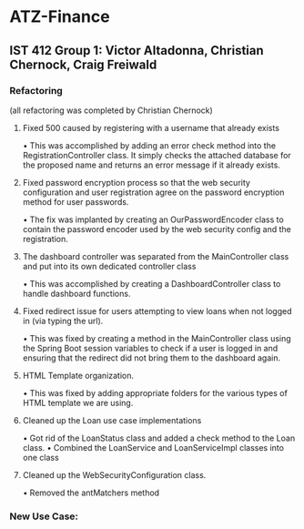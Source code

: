 # ATZ-Finance
## IST 412 Group 1: Victor Altadonna, Christian Chernock, Craig Freiwald

### Refactoring 
(all refactoring was completed by Christian Chernock)
1.	Fixed 500 caused by registering with a username that already exists

    •	This was accomplished by adding an error check method into the RegistrationController class. It simply checks the attached database for the proposed name and       returns an error message if it already exists.

2.	Fixed password encryption process so that the web security configuration and user registration agree on the password encryption method for user passwords.

    •	The fix was implanted by creating an OurPasswordEncoder class to contain the password encoder used by the web security config and the registration.

3.	The dashboard controller was separated from the MainController class and put into its own dedicated controller class

    •	This was accomplished by creating a DashboardController class to handle dashboard functions.

4.	Fixed redirect issue for users attempting to view loans when not logged in (via typing the url).

    •	This was fixed by creating a method in the MainController class using the Spring Boot session variables to check if a user is logged in and ensuring that the redirect did not bring them to the dashboard again.  

5.	HTML Template organization.

    •	This was fixed by adding appropriate folders for the various types of HTML template we are using. 

6.	Cleaned up the Loan use case implementations

    •	Got rid of the LoanStatus class and added a check method to the Loan class.
    •	Combined the LoanService and LoanServiceImpl classes into one class

7.	Cleaned up the WebSecurityConfiguration class. 

    •	Removed the antMatchers method


### New Use Case:

